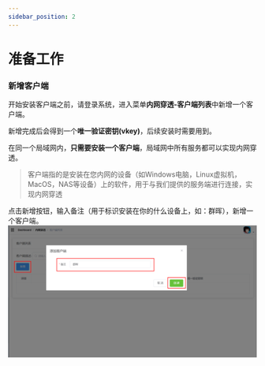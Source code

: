 ```yaml
---
sidebar_position: 2
---
```


# 准备工作

### 新增客户端

开始安装客户端之前，请登录系统，进入菜单**内网穿透-客户端列表**中新增一个客户端。

新增完成后会得到一个**唯一验证密钥(vkey)**，后续安装时需要用到。

在同一个局域网内，**只需要安装一个客户端**，局域网中所有服务都可以实现内网穿透。

> 客户端指的是安装在您内网的设备（如Windows电脑，Linux虚拟机，MacOS，NAS等设备）上的软件，用于与我们提供的服务端进行连接，实现内网穿透

点击新增按钮，输入备注（用于标识安装在你的什么设备上，如：群晖），新增一个客户端。
  ![新增客户端](img/7.png)